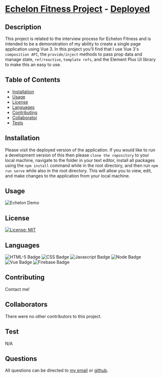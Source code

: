 # [Echelon Fitness Project](https://github.com/SmithBWare89/echelon-project) - [Deployed](https://echelon-project.web.app/#/)

## Description
This project is related to the interview process for Echelon Fitness and is intended to be a demonstration of my ability to create a single page application using Vue 3. In this project you'll find that I use Vue 3's `composition API`, the `provide/inject` methods to pass prop data and manage state, `ref/reactive`, `template refs`, and the Element Plus UI library to make this an easy to use.

## Table of Contents
* [Installation](#installation)
* [Usage](#usage)
* [License](#license)
* [Languages](#languages)
* [Contributing](#contributing)
* [Collaborator](#collaborators)
* [Tests](#test)

## Installation
Please visit the deployed version of the application. If you would like to run a development version of this then please `clone the repository` to your local machine, navigate to the folder in your text editor, install all packages using the `npm install` command while in the root directory, and then run `npm run serve` while also in the root directory. This will allow you to view, edit, and make changes to the application from your local machine.

## Usage
![Echelon Demo](./src/assets/echelon-demo.gif)


## License
[![License: MIT](https://img.shields.io/badge/License-MIT-yellow.svg)](https://opensource.org/licenses/MIT)

## Languages
![HTML-5 Badge](https://img.shields.io/badge/Language-HTML--5-blue)
![CSS Badge](https://img.shields.io/badge/Language-CSS-blue)
![Javascript Badge](https://img.shields.io/badge/Language-Javascript-blue)
![Node Badge](https://img.shields.io/badge/Language-Node-blue)
![Vue Badge](https://img.shields.io/badge/Framework-Vue-green)
![Firebase Badge](https://img.shields.io/badge/Hosting-Firebase-red)

## Contributing
Contact me!

## Collaborators
There were no other contributors to this project.

## Test
  N/A

## Questions
All questions can be directed to [my email](smithwrestling89@tgmail.com) or [github](https://www.github.com/SmithBWare89).
  